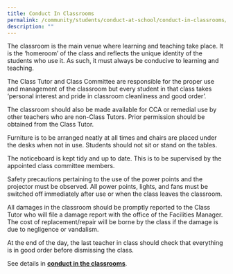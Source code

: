 ```yaml
---
title: Conduct In Classrooms
permalink: /community/students/conduct-at-school/conduct-in-classrooms/
description: ""
---
```

The classroom is the main venue where learning and teaching take place. It is the ‘homeroom’ of the class and reflects the unique identity of the students who use it. As such, it must always be conducive to learning and teaching.

The Class Tutor and Class Committee are responsible for the proper use and management of the classroom but every student in that class takes ‘personal interest and pride in classroom cleanliness and good order’.

The classroom should also be made available for CCA or remedial use by other teachers who are non-Class Tutors. Prior permission should be obtained from the Class Tutor.

Furniture is to be arranged neatly at all times and chairs are placed under the desks when not in use. Students should not sit or stand on the tables.

The noticeboard is kept tidy and up to date. This is to be supervised by the appointed class committee members.

Safety precautions pertaining to the use of the power points and the projector must be observed. All power points, lights, and fans must be switched off immediately after use or when the class leaves the classroom.

All damages in the classroom should be promptly reported to the Class Tutor who will file a damage report with the office of the Facilities Manager. The cost of replacement/repair will be borne by the class if the damage is due to negligence or vandalism.

At the end of the day, the last teacher in class should check that everything is in good order before dismissing the class.

See details in [**conduct in the classrooms**](/files/SJIDiary2022-C_Classrooms.pdf).